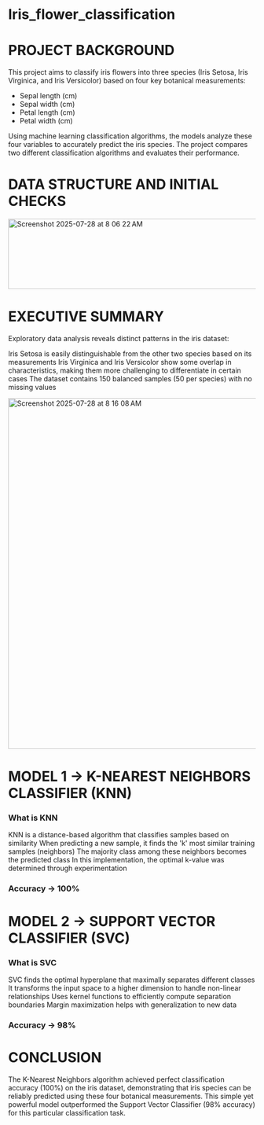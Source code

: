 # Iris_flower_classification

# PROJECT BACKGROUND
This project aims to classify iris flowers into three species (Iris Setosa, Iris Virginica, and Iris Versicolor) based on four key botanical measurements:

- Sepal length (cm)
- Sepal width (cm)
- Petal length (cm)
- Petal width (cm)

Using machine learning classification algorithms, the models analyze these four variables to accurately predict the iris species. The project compares two different classification algorithms and evaluates their performance.



# DATA STRUCTURE AND INITIAL CHECKS
<img width="595" height="143" alt="Screenshot 2025-07-28 at 8 06 22 AM" src="https://github.com/user-attachments/assets/43ab3505-ab2d-4d17-b267-75534b3087a8" />


# EXECUTIVE SUMMARY
Exploratory data analysis reveals distinct patterns in the iris dataset:

Iris Setosa is easily distinguishable from the other two species based on its measurements
Iris Virginica and Iris Versicolor show some overlap in characteristics, making them more challenging to differentiate in certain cases
The dataset contains 150 balanced samples (50 per species) with no missing values

<img width="825" height="714" alt="Screenshot 2025-07-28 at 8 16 08 AM" src="https://github.com/user-attachments/assets/64c8a04c-1f9a-40ff-9467-3ed2dd1fad11" />




# MODEL 1 -> K-NEAREST NEIGHBORS CLASSIFIER (KNN)
### What is KNN
KNN is a distance-based algorithm that classifies samples based on similarity
When predicting a new sample, it finds the 'k' most similar training samples (neighbors)
The majority class among these neighbors becomes the predicted class
In this implementation, the optimal k-value was determined through experimentation

### Accuracy -> 100%

# MODEL 2 -> SUPPORT VECTOR CLASSIFIER (SVC)
### What is SVC
SVC finds the optimal hyperplane that maximally separates different classes
It transforms the input space to a higher dimension to handle non-linear relationships
Uses kernel functions to efficiently compute separation boundaries
Margin maximization helps with generalization to new data

### Accuracy -> 98%

# CONCLUSION
The K-Nearest Neighbors algorithm achieved perfect classification accuracy (100%) on the iris dataset, demonstrating that iris species can be reliably predicted using these four botanical measurements. This simple yet powerful model outperformed the Support Vector Classifier (98% accuracy) for this particular classification task.




